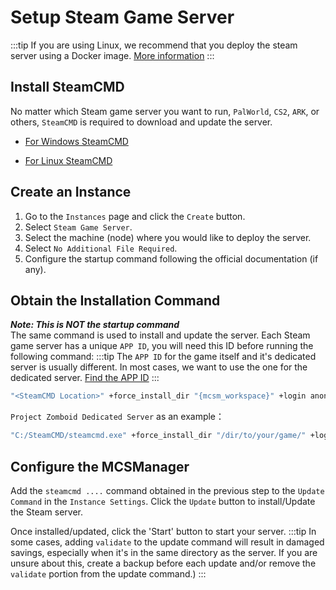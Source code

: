 # Setup Steam Game Server

:::tip
If you are using Linux, we recommend that you deploy the steam server using a Docker image. [More information](/setup_docker_image.md)
:::

## Install SteamCMD

No matter which Steam game server you want to run, `PalWorld`, `CS2`, `ARK`, or others, `SteamCMD` is required to download and update the server.

- [For Windows SteamCMD](https://developer.valvesoftware.com/wiki/SteamCMD#Windows)

- [For Linux SteamCMD](https://developer.valvesoftware.com/wiki/SteamCMD#Linux)

## Create an Instance

1. Go to the `Instances` page and click the `Create` button.
2. Select `Steam Game Server`.
3. Select the machine (node) where you would like to deploy the server.
4. Select `No Additional File Required`.
5. Configure the startup command following the official documentation (if any).

## Obtain the Installation Command

***Note: This is NOT the startup command***\
The same command is used to install and update the server. Each Steam game server has a unique `APP ID`, you will need this ID before running the following command:
:::tip
The `APP ID` for the game itself and it's dedicated server is usually different. In most cases, we want to use the one for the dedicated server. [Find the APP ID](https://steamdb.info/)
:::

```bash
"<SteamCMD Location>" +force_install_dir "{mcsm_workspace}" +login anonymous "+app_update <APP ID> validate" +quit
```

`Project Zomboid Dedicated Server` as an example：

```bash
"C:/SteamCMD/steamcmd.exe" +force_install_dir "/dir/to/your/game/" +login anonymous "+app_update 380870 validate" +quit
```

## Configure the MCSManager

Add the `steamcmd ....` command obtained in the previous step to the `Update Command` in the `Instance Settings`. Click the `Update` button to install/Update the Steam server.

Once installed/updated, click the 'Start' button to start your server.
:::tip
In some cases, adding `validate` to the update command will result in damaged savings, especially when it's in the same directory as the server. If you are unsure about this, create a backup before each update and/or remove the `validate` portion from the update command.)
:::
